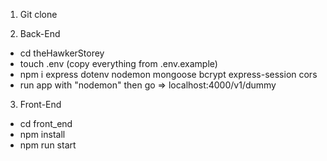 1. Git clone

2. Back-End
 * cd theHawkerStorey
 * touch .env (copy everything from .env.example)
 * npm i express dotenv nodemon mongoose bcrypt express-session cors
 * run app with "nodemon" then go => localhost:4000/v1/dummy


3. Front-End
 * cd front_end
 * npm install
 * npm run start
